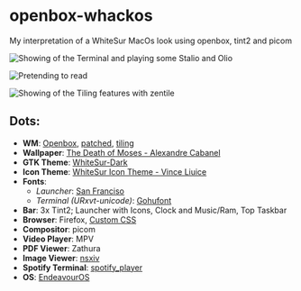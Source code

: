 # openbox-whackos
My interpretation of a WhiteSur MacOs look using openbox, tint2 and picom

![Showing of the Terminal and playing some Stalio and Olio](https://github.com/[username]/[reponame]/blob/[branch]/image.jpg?raw=true)

![Pretending to read](https://github.com/[username]/[reponame]/blob/[branch]/image.jpg?raw=true)

![Showing of the Tiling features with zentile](https://github.com/[username]/[reponame]/blob/[branch]/image.jpg?raw=true)

## Dots:

+ **WM**: [Openbox](https://github.com/danakj/openbox), [patched](https://github.com/patrikrog/openbox-patches), [tiling](https://github.com/blrsn/zentile)
+ **Wallpaper**: [The Death of Moses - Alexandre Cabanel](https://wallhaven.cc/w/eo18wo)
+ **GTK Theme**: [WhiteSur-Dark](https://www.gnome-look.org/p/1403328)
+ **Icon Theme**: [WhiteSur Icon Theme - Vince Liuice](https://www.pling.com/p/1405756)
+ **Fonts**:
	+ *Launcher*: [San Franciso](https://developer.apple.com/fonts/)
	+ *Terminal (URxvt-unicode)*: [Gohufont](https://github.com/hchargois/gohufont)
+ **Bar**: 3x Tint2; Launcher with Icons, Clock and Music/Ram, Top Taskbar
+ **Browser**: Firefox, [Custom CSS](https://github.com/vinceliuice/WhiteSur-gtk-theme/tree/master/src/other/firefox)
+ **Compositor**: picom
+ **Video Player**: MPV
+ **PDF Viewer**: Zathura
+ **Image Viewer**: [nsxiv](https://github.com/nsxiv/nsxiv)
+ **Spotify Terminal**: [spotify_player](https://github.com/aome510/spotify_player)
+ **OS**: [EndeavourOS](https://endeavouros.com/)
